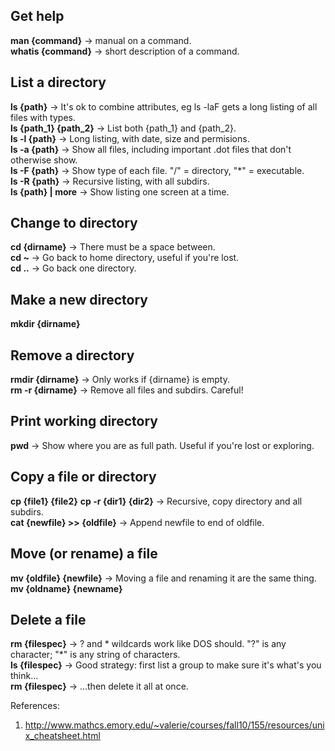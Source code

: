 ## Get help
**man {command}** -> manual on a command.\
**whatis {command}** -> short description of a command.

## List a directory
**ls {path}** ->  It's ok to combine attributes, eg ls -laF gets a long listing of all files with types.\
**ls {path_1} {path_2}** -> List both {path_1} and {path_2}.\
**ls -l {path}** -> Long listing, with date, size and permisions.\
**ls -a {path}** -> Show all files, including important .dot files that don't otherwise show.\
**ls -F {path}** -> Show type of each file. "/" = directory, "\*" = executable.\
**ls -R {path}** -> Recursive listing, with all subdirs.\
**ls {path} | more** -> Show listing one screen at a time.

## Change to directory
**cd {dirname}** -> There must be a space between.\
**cd \~** -> Go back to home directory, useful if you're lost.\
**cd ..** -> Go back one directory.

## Make a new directory
**mkdir {dirname}**

## Remove a directory
**rmdir {dirname}** -> Only works if {dirname} is empty.\
**rm -r {dirname}** -> Remove all files and subdirs. Careful!

## Print working directory
**pwd** -> Show where you are as full path. Useful if you're lost or exploring.

## Copy a file or directory
**cp {file1} {file2}**
**cp -r {dir1} {dir2}** -> Recursive, copy directory and all subdirs.\
**cat {newfile} >> {oldfile}** -> Append newfile to end of oldfile.

## Move (or rename) a file
**mv {oldfile} {newfile}** -> Moving a file and renaming it are the same thing.\
**mv {oldname} {newname}**

## Delete a file
**rm {filespec}** -> ? and * wildcards work like DOS should. "?" is any character; "\*" is any string of characters.\
**ls {filespec}** -> Good strategy: first list a group to make sure it's what's you think...\
**rm {filespec}** -> ...then delete it all at once.



References:
1. http://www.mathcs.emory.edu/~valerie/courses/fall10/155/resources/unix_cheatsheet.html
